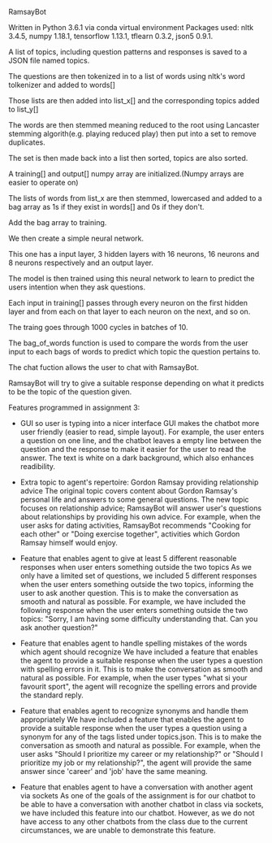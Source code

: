 RamsayBot

Written in Python 3.6.1 via conda virtual environment
Packages used:
nltk 3.4.5,
numpy 1.18.1,
tensorflow 1.13.1,
tflearn 0.3.2,
json5 0.9.1.

A list of topics, including question patterns and responses is saved to a JSON file named topics.

The questions are then tokenized in to a list of words using nltk's word tolkenizer and added to words[]

Those lists are then added into list_x[] and the corresponding topics added to list_y[]

The words are then stemmed meaning reduced to the root using Lancaster stemming algorith(e.g. playing reduced play) then put into a set to remove duplicates.

The set is then made back into a list then sorted, topics are also sorted.

A training[] and output[] numpy array are initialized.(Numpy arrays are easier to operate on)

The lists of words from list_x are then stemmed, lowercased and added to a bag array as 1s if they exist in words[] and 0s if they don't.

Add the bag array to training.

We then create a simple neural network.

This one has a input layer, 3 hidden layers with 16 neurons, 16 neurons and 8 neurons respectively and an output layer.

The model is then trained using this neural network to learn to predict the users intention when they ask questions.

Each input in training[] passes through every neuron on the first hidden layer and from each on that layer to each neuron on the next, and so on.

The traing goes through 1000 cycles in batches of 10.

The bag_of_words function is used to compare the words from the user input to each bags of words to predict which topic the question pertains to.

The chat fuction allows the user to chat with RamsayBot.

RamsayBot will try to give a suitable response depending on what it predicts to be the topic of the question given.

Features programmed in assignment 3:
- GUI so user is typing into a nicer interface
GUI makes the chatbot more user friendly (easier to read, simple layout). For example, the user enters a question on one line, and the chatbot leaves a empty line between the question and the response to make it easier for the user to read the answer. The text is white on a dark background, which also enhances readibility.
  
- Extra topic to agent's repertoire: Gordon Ramsay providing relationship advice
The original topic covers content about Gordon Ramsay's personal life and answers to some general questions. The new topic focuses on relationship advice; RamsayBot will answer user's questions about relationships by providing his own advice. For example, when the user asks for dating activities, RamsayBot recommends "Cooking for each other" or "Doing exercise together", activities which Gordon Ramsay himself would enjoy.
  
- Feature that enables agent to give at least 5 different reasonable responses when user enters something outside the two topics
As we only have a limited set of questions, we included 5 different responses when the user enters something outside the two topics, informing the user to ask another question. This is to make the conversation as smooth and natural as possible. For example, we have included the following response when the user enters something outside the two topics: "Sorry, I am having some difficulty understanding that. Can you ask another question?"

- Feature that enables agent to handle spelling mistakes of the words which agent should recognize
We have included a feature that enables the agent to provide a suitable response when the user types a question with spelling errors in it. This is to make the conversation as smooth and natural as possible. For example, when the user types "what si your favourit sport", the agent will recognize the spelling errors and provide the standard reply.

- Feature that enables agent to recognize synonyms and handle them appropriately
We have included a feature that enables the agent to provide a suitable response when the user types a question using a synonym for any of the tags listed under topics.json. This is to make the conversation as smooth and natural as possible. For example, when the user asks "Should I prioritize my career or my relationship?" or "Should I prioritize my job or my relationship?", the agent will provide the same answer since 'career' and 'job' have the same meaning.

- Feature that enables agent to have a conversation with another agent via sockets
As one of the goals of the assignment is for our chatbot to be able to have a conversation with another chatbot in class via sockets, we have included this feature into our chatbot. However, as we do not have access to any other chatbots from the class due to the current circumstances, we are unable to demonstrate this feature.


